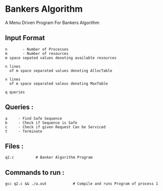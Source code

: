 # Bankers Algorithm

A Menu Driven Program For Bankers Algorithm

## Input Format  
```
n       - Number of Processes
m       - Number of resources
m space sepated values denoting available resources

n lines 
  of m space separated values denoting AllocTable

n lines
  of m space separated valeus denoting MaxTable
  
q queries
```

## Queries :
```
a     - Find Safe Sequence 
b     - Check if Sequence is Safe
c     - Check if given Request Can be Serviced
t     - Terminate
```

## Files : 
```
q2.c          # Banker Algorithm Program
```
## Commands to run : 
```
gcc q2.c && ./a.out            # Compile and runs Program of process 1
```
